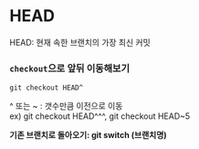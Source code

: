 # HEAD

HEAD: 현재 속한 브랜치의 가장 최신 커밋

### ```checkout```으로 앞뒤 이동해보기

```
git checkout HEAD^
```

^ 또는 ~ : 갯수만큼 이전으로 이동  
ex) git checkout HEAD^^^, git checkout HEAD~5  

**기존 브랜치로 돌아오기: git switch (브랜치명)**

